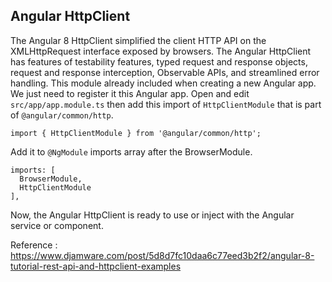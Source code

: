 ## Angular HttpClient


The Angular 8 HttpClient simplified the client HTTP API on the XMLHttpRequest interface exposed by browsers. The Angular HttpClient has features of testability features, typed request and response objects, request and response interception, Observable APIs, and streamlined error handling. This module already included when creating a new Angular app. We just need to register it this Angular app. Open and edit `src/app/app.module.ts` then add this import of `HttpClientModule` that is part of `@angular/common/http`.
```
import { HttpClientModule } from '@angular/common/http';
```
Add it to `@NgModule` imports array after the BrowserModule.

```
imports: [
  BrowserModule,
  HttpClientModule
],
```

Now, the Angular HttpClient is ready to use or inject with the Angular service or component.

Reference : https://www.djamware.com/post/5d8d7fc10daa6c77eed3b2f2/angular-8-tutorial-rest-api-and-httpclient-examples
